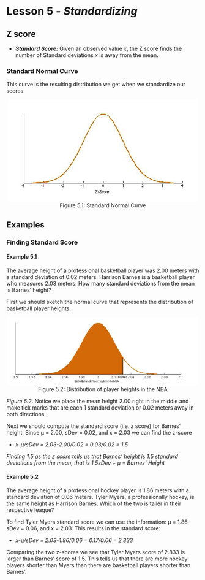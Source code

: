 # Lesson 5 - _Standardizing_

## Z score
- **_Standard Score:_** Given an observed value _x_, the Z score finds the number of Standard 
deviations _x_ is away from the mean.

### Standard Normal Curve

This curve is the resulting distribution we get when we standardize our scores.

<p align="center">
    <img align="center" alt="The Standard Normal Curve" src=../Images/05StandardCurve.PNG><br/>
Figure 5.1: Standard Normal Curve
</p>

## Examples
### Finding Standard Score
#### Example 5.1 
The average height of a professional basketball player was 2.00 meters with a
standard deviation of 0.02 meters. Harrison Barnes is a basketball player who measures 2.03
meters. How many standard deviations from the mean is Barnes’ height?

First we should sketch the normal curve that represents the distribution of basketball player
heights.

<p align="center">
    <img align="center" width=500 alt="NBA" src=../Images/05NBA.PNG><br/>
Figure 5.2: Distribution of player heights in the NBA
</p>

_Figure 5.2:_ Notice we place the mean height 2.00 right in the middle and make tick marks that
are each 1 standard deviation or 0.02 meters away in both directions.

Next we should compute the standard score (i.e. z score) for Barnes’ height. Since μ = 2.00,
sDev = 0.02, and x = 2.03 we can find the z-score

- _x-μ/sDev = 2.03-2.00/0.02 = 0.03/0.02 = 1.5_

_Finding 1.5 as the z score tells us that Barnes’ height is 1.5 standard deviations from the mean, 
that is 1.5sDev + μ = Barnes’ Height_

#### Example 5.2
The average height of a professional hockey player is 1.86 meters with a
standard deviation of 0.06 meters. Tyler Myers, a professionally hockey, is the same height as
Harrison Barnes. Which of the two is taller in their respective league?

To find Tyler Myers standard score we can use the information: μ = 1.86, sDev = 0.06, and
x = 2.03. This results in the standard score:

- _x-μ/sDev = 2.03-1.86/0.06 = 0.17/0.06 = 2.833_

Comparing the two z-scores we see that Tyler Myers score of 2.833 is larger than Barnes’ score of
1.5. This tells us that there are more hockey players shorter than Myers than there are basketball
players shorter than Barnes’.
